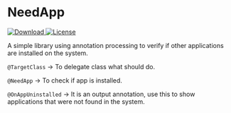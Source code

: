 # NeedApp

 [ ![Download](https://api.bintray.com/packages/joaovictor/maven/NeedApp/images/download.svg) ](https://bintray.com/joaovictor/maven/NeedApp/_latestVersion) [![License](https://img.shields.io/badge/License-Apache%202.0-blue.svg)](https://opensource.org/licenses/Apache-2.0)



A simple library using annotation processing to verify if other applications are installed on the system.

`@TargetClass` -> To delegate class what should do.

`@NeedApp` -> To check if app is installed.

`@OnAppUninstalled` -> It is an output annotation, use this to show applications that were not found in the system.

